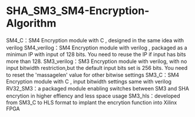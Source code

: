 # SHA_SM3_SM4-Encryption-Algorithm
SM4_C：SM4 Encryption module with C , designed in the same idea with verilog
SM4_verilog：SM4 Encryption module with verilog , packaged as a minimun IP with input of 128 bits. You need to reuse the IP if input has bits more than 128.
SM3_verilog：SM3 Encryption module with verilog, with no input bitwidth restriction,but the default input bits set is 256 bits. You need to reset the 'massagelen' value for other bitwise settings
SM3_C：SM4 Encryption module with C , input bitwidth settings same with verilog
RV32_SM3：a packaged module enabling switches between SM3 and SHA encrytion in higher effiency and less space usage
SM3_hls：developed from SM3_C to HLS format to implant the encrytion function into Xilinx FPGA

